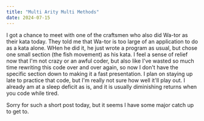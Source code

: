 ```yaml
---
title: "Multi Arity Multi Methods"
date: 2024-07-15
---
```


I got a chance to meet with one of the craftsmen who also did Wa-tor as their kata today. They told me that Wa-tor
is too large of an application to do as a kata alone. WHen he did it, he just wrote a program as usual, but chose one
small section (the fish movement) as his kata. I feel a sense of relief now that I'm not crazy or an awful coder,
but also like I've wasted so much time rewriting this code over and over again, so now I don't have the specific section
down to making it a fast presentation. I plan on staying up late to practice that code, but I'm really not sure how 
well it'll play out. I already am at a sleep deficit as is, and it is usually diminishing returns when you code while
tired. 

Sorry for such a short post today, but it seems I have some major catch up to get to. 